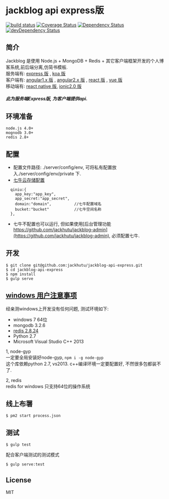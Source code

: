 # jackblog api express版

[![build status][travis-image]][travis-url]
[![Coverage Status][coveralls-image]][coveralls-url]
[![Dependency Status](https://david-dm.org/jackhutu/jackblog-api-express.svg)](https://david-dm.org/jackhutu/jackblog-api-express) 
[![devDependency Status](https://david-dm.org/jackhutu/jackblog-api-express/dev-status.svg)](https://david-dm.org/jackhutu/jackblog-api-express#info=devDependencies)  

[travis-image]: https://travis-ci.org/jackhutu/jackblog-api-express.svg?branch=master
[travis-url]: https://travis-ci.org/jackhutu/jackblog-api-express

[coveralls-image]: https://coveralls.io/repos/jackhutu/jackblog-api-express/badge.svg?branch=master&service=github
[coveralls-url]: https://coveralls.io/github/jackhutu/jackblog-api-express?branch=master

## 简介
Jackblog 是使用 Node.js + MongoDB + Redis + 其它客户端框架开发的个人博客系统,前后端分离,仿简书模板.    
服务端有: [express 版](https://github.com/jackhutu/jackblog-api-express) , [koa 版](https://github.com/jackhutu/jackblog-api-koa)         
客户端有: [angular1.x 版](https://github.com/jackhutu/jackblog-angular1) , [angular2.x 版](https://github.com/jackhutu/jackblog-angular2) , [react 版](https://github.com/jackhutu/jackblog-react) , [vue 版](https://github.com/jackhutu/jackblog-vue)    
移动端有: [react native 版](https://github.com/jackhutu/jackblog-react-native-redux), [ionic2.0 版](https://github.com/jackhutu/jackblog-ionic2)  
##### 此为服务端Express版, 为客户端提供api. 

## 环境准备
```
node.js 4.0+
mognodb 3.0+
redis 2.8+
```

## 配置
* 配置文件路径: ./server/config/env, 可将私有配置放入./server/config/env/private 下.
* [七牛云存储配置](https://portal.qiniu.com/signup?code=3lg7fovhjx2ky)  

```
  qiniu:{
    app_key:"app_key",
    app_secret:"app_secret",
    domain:"domain",          //七牛配置域名
    bucket:"bucket"           //七牛空间名称  
  },
```
* 七牛不配置也可以运行, 但如果使用[后台管理功能 https://github.com/jackhutu/jackblog-admin](https://github.com/jackhutu/jackblog-admin), 必须配置七牛.

## 开发
```
$ git clone git@github.com:jackhutu/jackblog-api-express.git
$ cd jackblog-api-express
$ npm install
$ gulp serve
```

## [windows 用户注意事项](#windows)
经亲测windows上开发没有任何问题, 测试环境如下:
- windows 7 64位
- mongodb 3.2.6
- [redis 2.8.24](https://github.com/MSOpenTech/redis/releases)
- Python 2.7
- Microsoft Visual Studio C++ 2013

1, node-gyp  
一定要全局安装好node-gyp, ```npm i -g node-gyp```  
这个库依赖python 2.7, vs2013. c++编译环境一定要配置好, 不然很多包都装不了.

2, redis  
redis for windows 只支持64位的操作系统 

## 线上布署
```
$ pm2 start process.json
```

## 测试
```
$ gulp test
```
配合客户端测试的测试模式   
 
```
$ gulp serve:test
```

## License
MIT